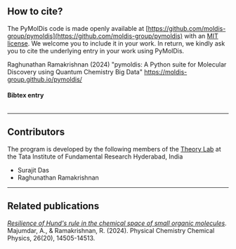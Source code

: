 ## How to cite?

The PyMolDis code is made openly available at [https://github.com/moldis-group/pymoldis](https://github.com/moldis-group/pymoldis) with an [MIT license](). We welcome you to include it in your work. In return, we kindly ask you to cite the underlying entry in your work using PyMolDis.

Raghunathan Ramakrishnan (2024) "pymoldis: A Python suite for Molecular Discovery using Quantum Chemistry Big Data" https://moldis-group.github.io/pymoldis/

#### Bibtex entry
```
```

* * *

## Contributors
The program is developed by the following members of the [Theory Lab](https://www.tifrh.res.in/~ramakrishnan/) at the Tata Institute of Fundamental Research Hyderabad, India

* Surajit Das
* Raghunathan Ramakrishnan

* * *

## Related publications

[_Resilience of Hund's rule in the chemical space of small organic molecules_](https://doi.org/10.1039/D4CP00886C). 
Majumdar, A., & Ramakrishnan, R. (2024).
Physical Chemistry Chemical Physics, 26(20), 14505-14513.
